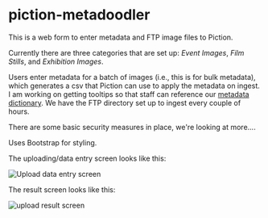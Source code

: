 # piction-metadoodler

This is a web form to enter metadata and FTP image files to Piction.

Currently there are three categories that are set up: *Event Images*, *Film Stills*, and *Exhibition Images*. 

Users enter metadata for a batch of images (i.e., this is for bulk metadata), which generates a csv that Piction can use to apply the metadata on ingest. I am working on getting tooltips so that staff can reference our [metadata dictionary](https://bam-pfa.github.io/BAMPFA-documentation/piction/piction-metadata-guide/). We have the FTP directory set up to ingest every couple of hours.

There are some basic security measures in place, we're looking at more.... 

Uses Bootstrap for styling.

The uploading/data entry screen looks like this: 

![Upload data entry screen](screengrab1.png)

The result screen looks like this:

![upload result screen](screengrab2.png)